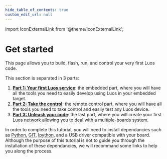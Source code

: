 ```yaml
---
hide_table_of_contents: true
custom_edit_url: null
---
```


import IconExternalLink from '@theme/IconExternalLink';

# Get started

This page allows you to build, flash, run, and control your very first Luos code.

This section is separated in 3 parts:

1.  [**Part 1: Your first Luos service**](/get-started/get-started1): the embedded part, where you will have all the tools you need to easily develop using Luos in your embedded target.
2.  [**Part 2: Take the control**](/get-started/get-started2): the remote control part, where you will have all the tools you need to take control and easily test any Luos device.
3.  [**Part 3: Unleash your code**](/get-started/get-started3): the last part, where you will create your first Luos network allowing you to deal with a multiple-boards system.

In order to complete this tutorial, you will need to install dependancies such as <a href="https://www.python.org" target="_blank">Python<IconExternalLink width="10" /></a>, <a href="https://git-scm.com/" target="_blank">GIT<IconExternalLink width="10" /></a>, <a href="https://ipython.org/" target="_blank">Ipython<IconExternalLink width="10" /></a>, and a USB driver compatible with your board. Although the purpose of this tutorial is not to guide you through the installation of these dependancies, we will recommand some links to help you along the process.

